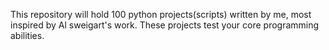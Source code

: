 This repository will hold 100 python projects(scripts) written by me, most inspired by Al sweigart's work. These projects test your core programming abilities.
